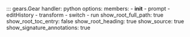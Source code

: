 ::: gears.Gear
handler: python
options:
members: - **init** - prompt - editHistory - transform - switch - run
show_root_full_path: true
show_root_toc_entry: false
show_root_heading: true
show_source: true
show_signature_annotations: true
